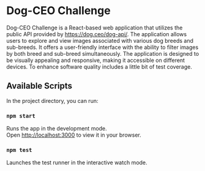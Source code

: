 # Dog-CEO Challenge

Dog-CEO Challenge is a React-based web application that utilizes the public API provided by https://dog.ceo/dog-api/. The application allows users to explore and view images associated with various dog breeds and sub-breeds. It offers a user-friendly interface with the ability to filter images by both breed and sub-breed simultaneously. The application is designed to be visually appealing and responsive, making it accessible on different devices. To enhance software quality includes a little bit of test coverage.

## Available Scripts

In the project directory, you can run:

### `npm start`

Runs the app in the development mode.\
Open [http://localhost:3000](http://localhost:3000) to view it in your browser.

### `npm test`

Launches the test runner in the interactive watch mode.
